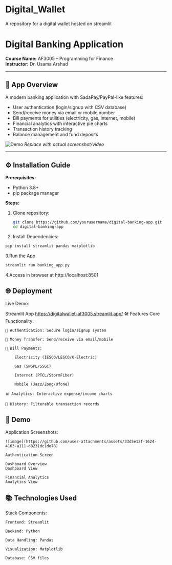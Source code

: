 # Digital_Wallet
A repository for a digital wallet hosted on streamlit
# Digital Banking Application

**Course Name:** AF3005 – Programming for Finance  
**Instructor:** Dr. Usama Arshad  

---

## 📱 App Overview  
A modern banking application with SadaPay/PayPal-like features:  
- User authentication (login/signup with CSV database)  
- Send/receive money via email or mobile number  
- Bill payments for utilities (electricity, gas, internet, mobile)  
- Financial analytics with interactive pie charts  
- Transaction history tracking  
- Balance management and fund deposits  

![Demo](link_to_screenshot_or_video) *Replace with actual screenshot/video*

---

## ⚙️ Installation Guide  
**Prerequisites:**  
- Python 3.8+  
- pip package manager  

**Steps:**  
1. Clone repository:  
   ```bash
   git clone https://github.com/yourusername/digital-banking-app.git
   cd digital-banking-app
   ```
2. Install Dependencies:
  ```bash
  pip install streamlit pandas matplotlib
  ```
3.Run the App
  ```bash
  streamlit run banking_app.py
  ```
4.Access in browser at http://localhost:8501

## 🌐 Deployment
Live Demo:

Streamlit App
https://digitalwallet-af3005.streamlit.app/
🛠️ Features
Core Functionality:

    🔐 Authentication: Secure login/signup system

    💸 Money Transfer: Send/receive via email/mobile

    🧾 Bill Payments:

        Electricity (IESCO/LESCO/K-Electric)

        Gas (SNGPL/SSGC)

        Internet (PTCL/StormFiber)

        Mobile (Jazz/Zong/Ufone)

    📊 Analytics: Interactive expense/income charts

    📜 History: Filterable transaction records

## 📸 Demo
Application Screenshots:

    ![image](https://github.com/user-attachments/assets/33d5e12f-1624-4163-a111-d8231dc1de78)

    Authentication Screen

    Dashboard Overview
    Dashboard View

    Financial Analytics
    Analytics View


## 📚 Technologies Used
Stack Components:

    Frontend: Streamlit

    Backend: Python

    Data Handling: Pandas

    Visualization: Matplotlib

    Database: CSV files
